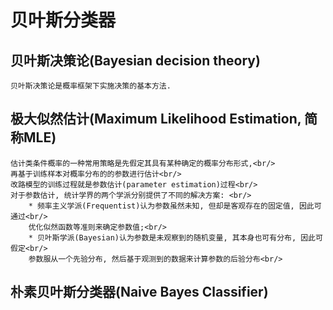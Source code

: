 # 贝叶斯分类器
## 贝叶斯决策论(Bayesian decision theory)
    贝叶斯决策论是概率框架下实施决策的基本方法.
## 极大似然估计(Maximum Likelihood Estimation, 简称MLE)
    估计类条件概率的一种常用策略是先假定其具有某种确定的概率分布形式,<br/>
    再基于训练样本对概率分布的的参数进行估计<br/>
    改路模型的训练过程就是参数估计(parameter estimation)过程<br/>
    对于参数估计, 统计学界的两个学派分别提供了不同的解决方案: <br/>
        * 频率主义学派(Frequentist)认为参数虽然未知, 但却是客观存在的固定值, 因此可通过<br/>
        优化似然函数等准则来确定参数值;<br/>
        * 贝叶斯学派(Bayesian)认为参数是未观察到的随机变量, 其本身也可有分布, 因此可假定<br/>
        参数服从一个先验分布, 然后基于观测到的数据来计算参数的后验分布<br/>
## 朴素贝叶斯分类器(Naive Bayes Classifier)